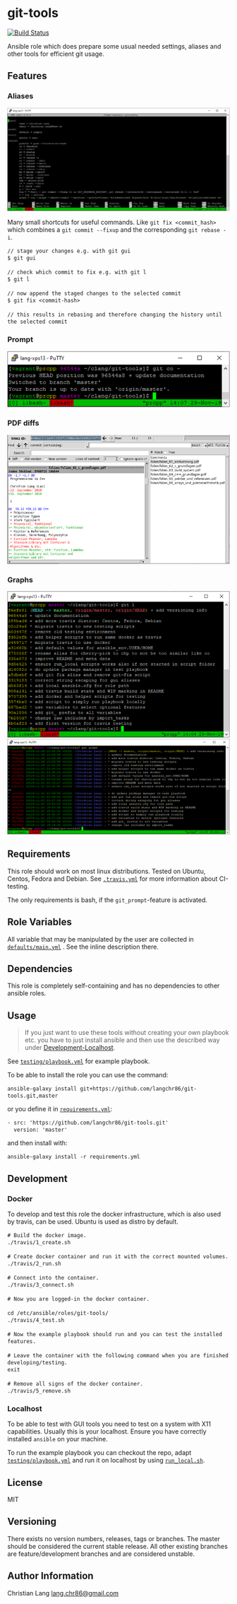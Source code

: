 git-tools
=========

[![Build Status](https://travis-ci.com/langchr86/git-tools.svg?branch=master)](https://travis-ci.com/langchr86/git-tools)

Ansible role which does prepare some usual needed settings, aliases and other tools for efficient git usage.


Features
--------

### Aliases

![aliases](images/git-aliases.png)

Many small shortcuts for useful commands.
Like `git fix <commit_hash>` which combines a `git commit --fixup` and the corresponding `git rebase -i`.

~~~
// stage your changes e.g. with git gui
$ git gui

// check which commit to fix e.g. with git l
$ git l

// now append the staged changes to the selected commit
$ git fix <commit-hash>

// this results in rebasing and therefore changing the history until the selected commit
~~~

### Prompt

![prompt](images/git-prompt.png)

### PDF diffs

![pdf](images/pdftotext.png)

### Graphs

![oneline](images/git-l.png)
![tree](images/git-graph.png)


Requirements
------------

This role should work on most linux distributions.
Tested on Ubuntu, Centos, Fedora and Debian.
See [`.travis.yml`](.travis.yml) for more information about CI-testing.

The only requirements is bash, if the `git_prompt`-feature is activated.


Role Variables
--------------

All variable that may be manipulated by the user are collected in [`defaults/main.yml`](defaults/main.yml) .
See the inline description there.


Dependencies
------------

This role is completely self-containing and has no dependencies to other ansible roles.


Usage
-----

> If you just want to use these tools without creating your own playbook etc.
> you have to just install ansible and then use the described way under [Development-Localhost](#localhost).

See [`testing/playbook.yml`](testing/playbook.yml) for example playbook.

To be able to install the role you can use the command:

~~~
ansible-galaxy install git+https://github.com/langchr86/git-tools.git,master
~~~

or you define it in [`requirements.yml`](https://docs.ansible.com/ansible/latest/galaxy/user_guide.html#installing-multiple-roles-from-a-file):

~~~
- src: 'https://github.com/langchr86/git-tools.git'
  version: 'master'
~~~

and then install with:

~~~
ansible-galaxy install -r requirements.yml
~~~


Development
-----------

### Docker

To develop and test this role the docker infrastructure, which is also used by travis, can be used.
Ubuntu is used as distro by default.

~~~ {.bash}
# Build the docker image.
./travis/1_create.sh

# Create docker container and run it with the correct mounted volumes.
./travis/2_run.sh

# Connect into the container.
./travis/3_connect.sh

# Now you are logged-in the docker container.

cd /etc/ansible/roles/git-tools/
./travis/4_test.sh

# Now the example playbook should run and you can test the installed features.

# Leave the container with the following command when you are finished developing/testing.
exit

# Remove all signs of the docker container.
./travis/5_remove.sh
~~~


### Localhost

To be able to test with GUI tools you need to test on a system with X11 capabilities.
Usually this is your localhost.
Ensure you have correctly installed `ansible` on your machine.

To run the example playbook you can checkout the repo,
adapt [`testing/playbook.yml`](testing/playbook.yml)
and run it on localhost by using [`run_local.sh`](run_local.sh).


License
-------

MIT


Versioning
----------

There exists no version numbers, releases, tags or branches.
The master should be considered the current stable release.
All other existing branches are feature/development branches and are considered unstable.


Author Information
------------------

Christian Lang
[lang.chr86@gmail.com](mailto:lang.chr86@gmail.com)

